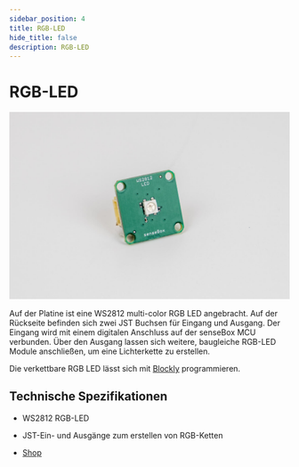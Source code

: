 ```yaml
---
sidebar_position: 4
title: RGB-LED
hide_title: false
description: RGB-LED
---
```

# RGB-LED

![](../../../static/img/hardware-bilder/rgb/rgb_modul.jpeg)


Auf der Platine ist eine WS2812 multi-color RGB LED angebracht. Auf der Rückseite befinden sich zwei JST Buchsen für Eingang und Ausgang. Der Eingang wird mit einem digitalen Anschluss auf der senseBox MCU verbunden. Über den Ausgang lassen sich weitere, baugleiche RGB-LED Module anschließen, um eine Lichterkette zu erstellen.

Die verkettbare RGB LED lässt sich mit [Blockly](/blockly/blockly-led/) programmieren.


## Technische Spezifikationen

- WS2812 RGB-LED
- JST-Ein- und Ausgänge zum erstellen von RGB-Ketten

- [Shop](https://sensebox.kaufen/product/verkettbare-rgb-led)